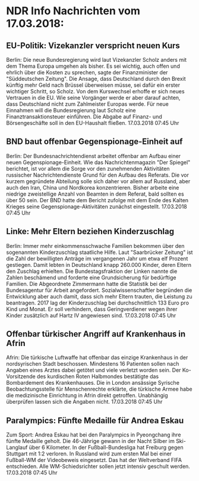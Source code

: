 # NDR Info Nachrichten vom 17.03.2018:


## EU-Politik: Vizekanzler verspricht neuen Kurs
Berlin: Die neue Bundesregierung wird laut Vizekanzler Scholz anders mit dem Thema Europa umgehen als bisher. Es sei wichtig, auch offen und ehrlich über die Kosten zu sprechen, sagte der Finanzminister der "Süddeutschen Zeitung". Die Ansage, dass Deutschland durch den Brexit künftig mehr Geld nach Brüssel überweisen müsse, sei dafür ein erster wichtiger Schritt, so Scholz. Von dem Kurswechsel erhoffe er sich neues Vertrauen in die EU. Wie seine Vorgänger werde er aber darauf achten, dass Deutschland nicht zum Zahlmeister Europas werde. Für neue Einnahmen will die Bundesregierung laut Scholz eine Finanztransaktionsteuer einführen. Die Abgabe auf Finanz- und Börsengeschäfte soll in den EU-Haushalt fließen. 17.03.2018 07:45 Uhr 

## BND baut offenbar Gegenspionage-Einheit auf
Berlin: Der Bundesnachrichtendienst arbeitet offenbar am Aufbau einer neuen Gegenspionage-Einheit. Wie das Nachrichtenmagazin "Der Spiegel" berichtet, ist vor allem die Sorge vor den zunehmenden Aktivitäten russischer Nachrichtendienste Grund für den Aufbau des Referats. Die vor kurzem gegründete Abteilung solle sich daher vor allem auf Russland, aber auch den Iran, China und Nordkorea konzentrieren. Bisher arbeite eine niedrige zweistellige Anzahl von Beamten in dem Referat, bald sollten es über 50 sein. Der BND hatte dem Bericht zufolge mit dem Ende des Kalten Krieges seine Gegenspionage-Aktivitäten zunächst eingestellt. 17.03.2018 07:45 Uhr 

## Linke: Mehr Eltern beziehen Kinderzuschlag
Berlin: Immer mehr einkommensschwache Familien bekommen über den sogenannten Kinderzuschlag staatliche Hilfe. Laut "Saarbrücker Zeitung" ist die Zahl der bewilligten Anträge im vergangenen Jahr um etwa elf Prozent gestiegen. Damit lebten in Deutschland knapp 260.000 Kinder, deren Eltern den Zuschlag erhielten. Die Bundestagsfraktion der Linken nannte die Zahlen beschämend und forderte eine Grundsicherung für bedürftige Familien. Die Abgeordnete Zimmermann hatte die Statistik bei der Bundesagentur für Arbeit angefordert. Sozialwissenschaftler begründen die Entwicklung aber auch damit, dass sich mehr Eltern trauten, die Leistung zu beantragen. 2017 lag der Kinderzuschlag bei durchschnittlich 133 Euro pro Kind und Monat. Er soll verhindern, dass Geringverdiener wegen ihrer Kinder zusätzlich auf Hartz IV angewiesen sind. 17.03.2018 07:45 Uhr 

## Offenbar türkischer Angriff auf Krankenhaus in Afrin
Afrin: Die türkische Luftwaffe hat offenbar das einzige Krankenhaus in der nordsyrischen Stadt beschossen. Mindestens 16 Patienten sollen nach Angaben eines Arztes dabei getötet und viele verletzt worden sein. Der Ko-Vorsitzende des kurdischen Roten Halbmondes bestätigte das Bombardement des Krankenhauses. Die in London ansässige Syrische Beobachtungsstelle für Menschenrechte erklärte, die türkische Armee habe die medizinische Einrichtung in Afrin direkt getroffen. Unabhängig überprüfen lassen sich die Angaben nicht. 17.03.2018 07:45 Uhr 

## Paralympics: Fünfte Medaille für Andrea Eskau
Zum Sport:		Andrea Eskau hat bei den Paralympics in Pyeongchang ihre fünfte Medaille geholt. Die 46-Jährige gewann in der Nacht Silber im Ski-Langlauf über 6 Kilometer. In der Fußball-Bundesliga hat Freiburg gegen Stuttgart mit 1:2 verloren. In Russland wird zum ersten Mal bei einer Fußball-WM der Videobeweis eingesetzt. Das hat der Weltverband FIFA entschieden. Alle WM-Schiedsrichter sollen jetzt intensiv geschult werden. 17.03.2018 07:45 Uhr 

